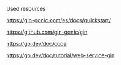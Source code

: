 Used resources 

https://gin-gonic.com/es/docs/quickstart/ 

https://github.com/gin-gonic/gin 

https://go.dev/doc/code 

https://go.dev/doc/tutorial/web-service-gin 
